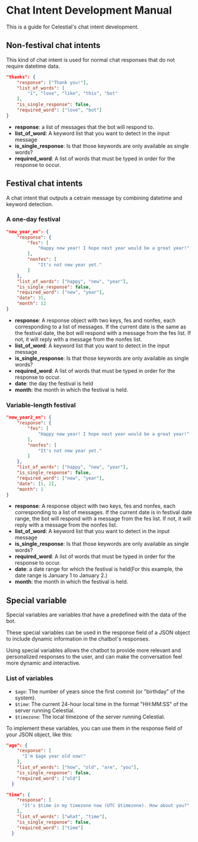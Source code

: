 # Chat Intent Development Manual

This is a guide for Celestial's chat intent development.

## Non-festival chat intents

This kind of chat intent is used for normal chat responses that do not require datetime data.

```json
"thanks": {
    "response": ["Thank you!"],
    "list_of_words": [
        "i", "love", "like", "this", "bot"
    ],
    "is_single_response": false,
    "required_word": ["love", "bot"]
}
```

* **response**: a list of messages that the bot will respond to.
* **list_of_word**: A keyword list that you want to detect in the input message
* **is_single_response**: Is that those keywords are only available as single words?
* **required_word**: A list of words that must be typed in order for the response to occur.

## Festival chat intents

A chat intent that outputs a cetrain message by combining datetime and keyword detection.

### A one-day festival

```json
"new_year_en": {
    "response": {
        "fes": [
            "Happy new year! I hope next year would be a great year!"
        ],
        "nonfes": [
            "It's not new year yet."
        ]
    },
    "list_of_words": ["happy", "new", "year"],
    "is_single_response": false,
    "required_word": ["new", "year"],
    "date": 31,
    "month": 12
}
```

* **response**: A response object with two keys, fes and nonfes, each corresponding to a list of messages. If the current date is the same as the festival date, the bot will respond with a message from the fes list. If not, it will reply with a message from the nonfes list.
* **list_of_word**: A keyword list that you want to detect in the input message
* **is_single_response**: Is that those keywords are only available as single words?
* **required_word**: A list of words that must be typed in order for the response to occur.
* **date**: the day the festival is held
* **month**: the month in which the festival is held.

### Variable-length festival

```json
"new_year2_en": {
    "response": {
        "fes": [
            "Happy new year! I hope next year would be a great year!"
        ],
        "nonfes": [
            "It's not new year yet."
        ]
    },
    "list_of_words": ["happy", "new", "year"],
    "is_single_response": false,
    "required_word": ["new", "year"],
    "date": [1, 2],
    "month": 1
}
```

* **response**: A response object with two keys, fes and nonfes, each corresponding to a list of messages. If the current date is in festival date range, the bot will respond with a message from the fes list. If not, it will reply with a message from the nonfes list.
* **list_of_word**: A keyword list that you want to detect in the input message
* **is_single_response**: Is that those keywords are only available as single words?
* **required_word**: A list of words that must be typed in order for the response to occur.
* **date**: a date range for which the festival is held(For this example, the date range is January 1 to January 2.)
* **month**: the month in which the festival is held.

## Special variable

Special variables are variables that have a predefined with the data of the bot.

These special variables can be used in the response field of a JSON object to include dynamic information in the chatbot's responses.

Using special variables allows the chatbot to provide more relevant and personalized responses to the user, and can make the conversation feel more dynamic and interactive.

### List of variables

* `$age`: The number of years since the first commit (or "birthday" of the system).
* `$time`: The current 24-hour local time in the format "HH:MM:SS" of the server running Celestial.
* `$timezone`: The local timezone of the server running Celestial.

To implement these variables, you can use them in the response field of your JSON object, like this:

```json
"age": {
    "response": [
      "I'm $age year old now!"
    ],
    "list_of_words": ["how", "old", "are", "you"],
    "is_single_response": false,
    "required_word": ["old"]
  }
```

```json
"time": {
    "response": [
      "It's $time in my timezone now (UTC $timezone). How about you?"
    ],
    "list_of_words": ["what", "time"],
    "is_single_response": false,
    "required_word": ["time"]
  }
```
